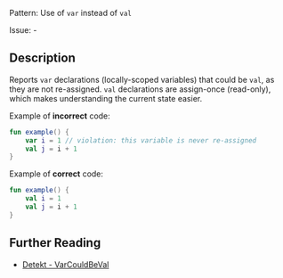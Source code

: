 Pattern: Use of `var` instead of `val`

Issue: -

## Description

Reports `var` declarations (locally-scoped variables) that could be `val`, as they are not re-assigned. `val` declarations are assign-once (read-only), which makes understanding the current state easier.

Example of **incorrect** code:

```kotlin
fun example() {
    var i = 1 // violation: this variable is never re-assigned
    val j = i + 1
}
```

Example of **correct** code:

```kotlin
fun example() {
    val i = 1
    val j = i + 1
}
```

## Further Reading

* [Detekt - VarCouldBeVal](https://detekt.github.io/detekt/style.html#varcouldbeval)